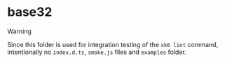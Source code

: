 # base32

>[!WARNING]
> Since this folder is used for integration testing of the `xk6 lint` command,
intentionally no `index.d.ts`, `smoke.js` files and `examples` folder.
